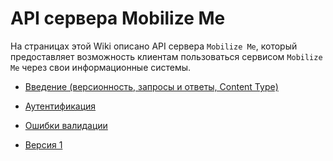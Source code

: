 # API сервера Mobilize Me

На страницах этой Wiki описано API сервера `Mobilize Me`, который предоставляет возможность клиентам пользоваться сервисом `Mobilize Me` через свои информационные системы.

- [Введение (версионность, запросы и ответы, Content Type)](https://github.com/amogil/mobilize-me-wiki/wiki/%D0%92%D0%B2%D0%B5%D0%B4%D0%B5%D0%BD%D0%B8%D0%B5)
- [Аутентификация](https://github.com/amogil/mobilize-me-wiki/wiki/%D0%90%D1%83%D1%82%D0%B5%D0%BD%D1%82%D0%B8%D1%84%D0%B8%D0%BA%D0%B0%D1%86%D0%B8%D1%8F)
- [Ошибки валидации](https://github.com/amogil/mobilize-me-wiki/wiki/%D0%9E%D1%88%D0%B8%D0%B1%D0%BA%D0%B8-%D0%B2%D0%B0%D0%BB%D0%B8%D0%B4%D0%B0%D1%86%D0%B8%D0%B8)

- [Версия 1](https://github.com/amogil/mobilize-me-wiki/wiki/v1)
